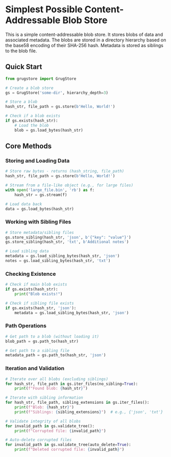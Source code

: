 # Simplest Possible Content-Addressable Blob Store

This is a simple content-addressable blob store. It stores blobs of data and
associated metadata. The blobs are stored in a directory hierarchy based on the
base58 encoding of their SHA-256 hash. Metadata is stored as siblings to
the blob file. 

## Quick Start

```python
from grugstore import GrugStore

# Create a blob store
gs = GrugStore('some-dir', hierarchy_depth=3)

# Store a blob
hash_str, file_path = gs.store(b'Hello, World!')

# Check if a blob exists
if gs.exists(hash_str):
    # Load the blob
    blob = gs.load_bytes(hash_str)
```

## Core Methods

### Storing and Loading Data

```python
# Store raw bytes - returns (hash_string, file_path)
hash_str, file_path = gs.store(b'Hello, World!')

# Stream from a file-like object (e.g., for large files)
with open('large_file.bin', 'rb') as f:
    hash_str = gs.stream(f)

# Load data back
data = gs.load_bytes(hash_str)
```

### Working with Sibling Files

```python
# Store metadata/sibling files
gs.store_sibling(hash_str, 'json', b'{"key": "value"}')
gs.store_sibling(hash_str, 'txt', b'Additional notes')

# Load sibling data
metadata = gs.load_sibling_bytes(hash_str, 'json')
notes = gs.load_sibling_bytes(hash_str, 'txt')
```

### Checking Existence

```python
# Check if main blob exists
if gs.exists(hash_str):
    print("Blob exists!")

# Check if sibling file exists
if gs.exists(hash_str, 'json'):
    metadata = gs.load_sibling_bytes(hash_str, 'json')
```

### Path Operations

```python
# Get path to a blob (without loading it)
blob_path = gs.path_to(hash_str)

# Get path to a sibling file
metadata_path = gs.path_to(hash_str, 'json')
```

### Iteration and Validation

```python
# Iterate over all blobs (excluding siblings)
for hash_str, file_path in gs.iter_files(no_sibling=True):
    print(f"Found blob: {hash_str}")

# Iterate with sibling information
for hash_str, file_path, sibling_extensions in gs.iter_files():
    print(f"Blob: {hash_str}")
    print(f"Siblings: {sibling_extensions}")  # e.g., {'json', 'txt'}

# Validate integrity of all blobs
for invalid_path in gs.validate_tree():
    print(f"Corrupted file: {invalid_path}")

# Auto-delete corrupted files
for invalid_path in gs.validate_tree(auto_delete=True):
    print(f"Deleted corrupted file: {invalid_path}")
```

